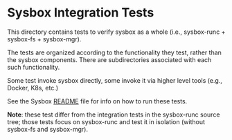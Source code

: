 Sysbox Integration Tests
========================

This directory contains tests to verify sysbox as a whole (i.e.,
sysbox-runc + sysbox-fs + sysbox-mgr).

The tests are organized according to the functionality they test,
rather than the sysbox components. There are subdirectories
associated with each such functionality.

Some test invoke sysbox directly, some invoke it via higher level
tools (e.g., Docker, K8s, etc.)

See the Sysbox [README](../README.md) file for info on how to run these tests.

**Note**: these test differ from the integration tests in the
sysbox-runc source tree; those tests focus on sysbox-runc
and test it in isolation (without sysbox-fs and sysbox-mgr).
